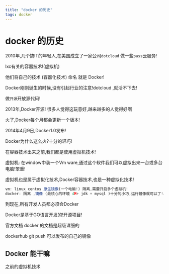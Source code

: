 ```yaml
---
title: "docker 的历史"
tags: docker 
---
```




# docker 的历史
2010年,几个搞IT的年轻人,在美国成立了一家公司`dotcloud`
做一些`pass`云服务!

lxc有关的容器技术!(虚拟机)

他们将自己的技术 (容器化技术) 命名 就是 Docker!

Docker刚刚诞生的时候,没有引起行业的注意!dotcloud ,就活不下去!

做`开源`开放源代码!

2013年,Docker开源! 很多人觉得这玩意好,越来越多的人觉得好啊

火了,Docker每个月都会更新一个版本!

2014年4月9日,Docker1.0发布!

Docker为什么这么火?十分的轻巧!

在容器技术出来之前,我们都是使用虚拟机技术!

虚拟机: 在window中装一个Vm ware,通过这个软件我们可以虚拟出来一台或多台电脑!笨重!

虚拟机也是属于虚拟化技术,Docker容器技术,也是一种虚拟化技术!

```javascript
vm: linux centos 原生镜像(一个电脑!) 隔离,需要开启多个虚拟机!
docker: 隔离 ,镜像 (最核心的环境 4M+ jdk + mysql )十分的小巧,运行镜像就可以了!小巧!几个M KB 秒级启动!
```


到现在,所有开发人员都必须会Docker

Docker是基于GO语言开发的!开源项目!

官方文档
docker 的文档是超级详细的

dockerhub git push 可以发布的自己的镜像

## Docker 能干嘛
之前的虚拟机技术
